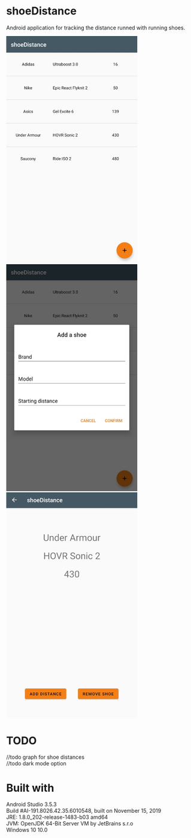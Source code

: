 
# shoeDistance
Android application for tracking the distance runned with running shoes.

<img src="https://github.com/koneella/shoeDistance/blob/master/pics/Screenshot_20200203-093955__01.jpg" width="350">
<img src="https://github.com/koneella/shoeDistance/blob/master/pics/Screenshot_20200203-094014__02.jpg" width="350">
<img src="https://github.com/koneella/shoeDistance/blob/master/pics/Screenshot_20200203-094001__01.jpg" width="350">


# TODO
//todo graph for shoe distances  
//todo dark mode option  


# Built with
Android Studio 3.5.3  
Build #AI-191.8026.42.35.6010548, built on November 15, 2019  
JRE: 1.8.0_202-release-1483-b03 amd64  
JVM: OpenJDK 64-Bit Server VM by JetBrains s.r.o  
Windows 10 10.0   



